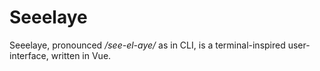 # Seeelaye

Seeelaye, pronounced _/see-el-aye/_ as in CLI, is a terminal-inspired
user-interface, written in Vue.
